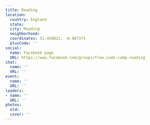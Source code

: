 ```yaml
---
title: Reading
location:
  country: England
  state: 
  city: Reading
  neighborhood: 
  coordinates: 51.458022, -0.967373
  plusCode: ''
social:
  name: Facebook page
  URL: https://www.facebook.com/groups/free.code.camp.reading
chat:
  name: ''
  URL: ''
event:
  name: ''
  URL: ''
leaders:
- name: ''
  URL: ''
photos:
  old: 
  cover: ''
---
```

